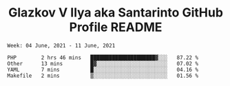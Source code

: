 <h1 align="center">Glazkov V Ilya aka Santarinto GitHub Profile README</h1>

<!--START_SECTION:waka-->
```text
Week: 04 June, 2021 - 11 June, 2021

PHP        2 hrs 46 mins   █████████████████████▓░░░   87.22 % 
Other      13 mins         █▓░░░░░░░░░░░░░░░░░░░░░░░   07.02 % 
YAML       7 mins          █░░░░░░░░░░░░░░░░░░░░░░░░   04.16 % 
Makefile   2 mins          ▒░░░░░░░░░░░░░░░░░░░░░░░░   01.56 % 
```
<!--END_SECTION:waka-->